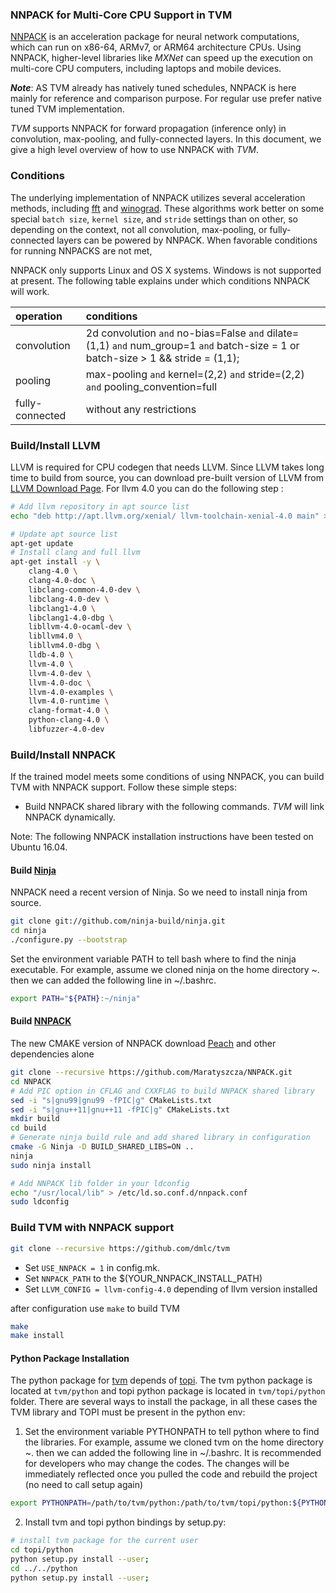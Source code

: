 ### NNPACK for Multi-Core CPU Support in TVM
[NNPACK](https://github.com/Maratyszcza/NNPACK) is an acceleration package
for neural network computations, which can run on x86-64, ARMv7, or ARM64 architecture CPUs.
Using NNPACK, higher-level libraries like _MXNet_ can speed up
the execution on multi-core CPU computers, including laptops and mobile devices.

***Note***: AS TVM already has natively tuned schedules, NNPACK is here mainly for reference and comparison purpose. 
For regular use prefer native tuned TVM implementation.

_TVM_ supports NNPACK for forward propagation (inference only) in convolution, max-pooling, and fully-connected layers.
In this document, we give a high level overview of how to use NNPACK with _TVM_.

### Conditions
The underlying implementation of NNPACK utilizes several acceleration methods,
including [fft](https://arxiv.org/abs/1312.5851) and [winograd](https://arxiv.org/abs/1509.09308).
These algorithms work better on some special `batch size`, `kernel size`, and `stride` settings than on other,
so depending on the context, not all convolution, max-pooling, or fully-connected layers can be powered by NNPACK.
When favorable conditions for running NNPACKS are not met,

NNPACK only supports Linux and OS X systems. Windows is not supported at present.
The following table explains under which conditions NNPACK will work.

| operation      | conditions |
|:---------      |:---------- |
|convolution     |2d convolution `and` no-bias=False `and` dilate=(1,1) `and` num_group=1 `and` batch-size = 1 or batch-size > 1 && stride = (1,1);|
|pooling         | max-pooling `and` kernel=(2,2) `and` stride=(2,2) `and` pooling_convention=full    |
|fully-connected| without any restrictions |

### Build/Install LLVM
LLVM is required for CPU codegen that needs LLVM.
Since LLVM takes long time to build from source, you can download pre-built version of LLVM from [LLVM Download Page](http://releases.llvm.org/download.html).
For llvm 4.0 you can do the following step : 

```bash
# Add llvm repository in apt source list
echo "deb http://apt.llvm.org/xenial/ llvm-toolchain-xenial-4.0 main" >> /etc/apt/sources.list

# Update apt source list
apt-get update
# Install clang and full llvm
apt-get install -y \
    clang-4.0 \
    clang-4.0-doc \
    libclang-common-4.0-dev \
    libclang-4.0-dev \
    libclang1-4.0 \
    libclang1-4.0-dbg \
    libllvm-4.0-ocaml-dev \
    libllvm4.0 \
    libllvm4.0-dbg \
    lldb-4.0 \
    llvm-4.0 \
    llvm-4.0-dev \
    llvm-4.0-doc \
    llvm-4.0-examples \
    llvm-4.0-runtime \
    clang-format-4.0 \
    python-clang-4.0 \
    libfuzzer-4.0-dev
```

### Build/Install NNPACK

If the trained model meets some conditions of using NNPACK,
you can build TVM with NNPACK support.
Follow these simple steps:  
* Build NNPACK shared library with the following commands. _TVM_ will link NNPACK dynamically.

Note: The following NNPACK installation instructions have been tested on Ubuntu 16.04.

#### Build [Ninja](https://ninja-build.org/)

NNPACK need a recent version of Ninja. So we need to install ninja from source.
```bash
git clone git://github.com/ninja-build/ninja.git
cd ninja
./configure.py --bootstrap
```

Set the environment variable PATH to tell bash where to find the ninja executable. For example, assume we cloned ninja on the home directory ~. then we can added the following line in ~/.bashrc. 
```bash
export PATH="${PATH}:~/ninja"
```

#### Build [NNPACK](https://github.com/Maratyszcza/NNPACK)

The new CMAKE version of NNPACK download [Peach](https://github.com/Maratyszcza/PeachPy) and other dependencies alone

```bash
git clone --recursive https://github.com/Maratyszcza/NNPACK.git
cd NNPACK
# Add PIC option in CFLAG and CXXFLAG to build NNPACK shared library
sed -i "s|gnu99|gnu99 -fPIC|g" CMakeLists.txt
sed -i "s|gnu++11|gnu++11 -fPIC|g" CMakeLists.txt
mkdir build
cd build
# Generate ninja build rule and add shared library in configuration
cmake -G Ninja -D BUILD_SHARED_LIBS=ON ..
ninja
sudo ninja install

# Add NNPACK lib folder in your ldconfig
echo "/usr/local/lib" > /etc/ld.so.conf.d/nnpack.conf
sudo ldconfig
```

### Build TVM with NNPACK support

```bash
git clone --recursive https://github.com/dmlc/tvm
```

* Set `USE_NNPACK = 1` in config.mk.
* Set `NNPACK_PATH` to the $(YOUR_NNPACK_INSTALL_PATH)
* Set `LLVM_CONFIG = llvm-config-4.0` depending of llvm version installed

after configuration use `make` to build TVM

```bash
make
make install
```

#### Python Package Installation

The python package for [tvm](https://github.com/dmlc/tvm) depends of [topi](https://github.com/dmlc/tvm/tree/master/topi).
The tvm python package is located at `tvm/python` and topi python package is located in `tvm/topi/python` folder.
There are several ways to install the package, in all these cases the TVM library and TOPI must be present in the python env:

1. Set the environment variable PYTHONPATH to tell python where to find the libraries. For example, assume we cloned tvm on the home directory ~. then we can added the following line in ~/.bashrc. It is recommended for developers who may change the codes. The changes will be immediately reflected once you pulled the code and rebuild the project (no need to call setup again)

```bash
export PYTHONPATH=/path/to/tvm/python:/path/to/tvm/topi/python:${PYTHONPATH}
```

2. Install tvm and topi python bindings by setup.py:

```bash
# install tvm package for the current user
cd topi/python
python setup.py install --user; 
cd ../../python
python setup.py install --user; 
```

